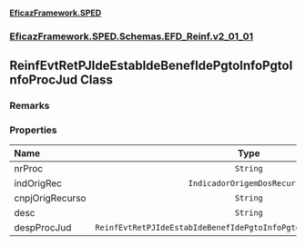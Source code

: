 #### [EficazFramework.SPED](EficazFrameworkSPED.md 'EficazFramework SPED')
### [EficazFramework.SPED.Schemas.EFD_Reinf.v2_01_01](EficazFramework.SPED.Schemas.EFD_Reinf.v2_01_01.md 'EficazFramework.SPED.Schemas.EFD_Reinf.v2_01_01')

## ReinfEvtRetPJIdeEstabIdeBenefIdePgtoInfoPgtoInfoProcJud Class

### Remarks
### Properties

| Name | Type | |
| :--- | :---: | :--- |
| nrProc | `String` |  |
| indOrigRec | `IndicadorOrigemDosRecursos` |  |
| cnpjOrigRecurso | `String` |  |
| desc | `String` |  |
| despProcJud | `ReinfEvtRetPJIdeEstabIdeBenefIdePgtoInfoPgtoInfoProcJudDespProcJud` |  |
